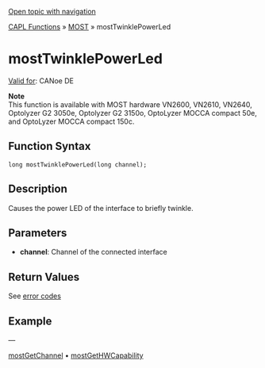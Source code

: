 [Open topic with navigation](../../../../../CANoeDEFamily.htm#Topics/CAPLFunctions/MOST/Functions/CAPLfunctionMOSTTwinklePowerLed.md)

[CAPL Functions](../../CAPLfunctions.md) » [MOST](../CAPLfunctionsMOSTOverview.md) » mostTwinklePowerLed

# mostTwinklePowerLed

[Valid for](../../../Shared/FeatureAvailability.md): CANoe DE

**Note**  
This function is available with MOST hardware VN2600, VN2610, VN2640, Optolyzer G2 3050e, Optolyzer G2 3150o, OptoLyzer MOCCA compact 50e, and OptoLyzer MOCCA compact 150c.

## Function Syntax

```plaintext
long mostTwinklePowerLed(long channel);
```

## Description

Causes the power LED of the interface to briefly twinkle.

## Parameters

- **channel**: Channel of the connected interface

## Return Values

See [error codes](../CAPLfunctionsMOSTErrorCodes.md)

## Example

—

[mostGetChannel](CAPLfunctionMOSTGetChannel.md) • [mostGetHWCapability](CAPLfunctionMOSTGetHWCapability.md)
